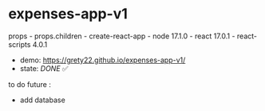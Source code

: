 # expenses-app-v1
props - props.children - create-react-app - node 17.1.0 - react 17.0.1 - react-scripts 4.0.1
* demo: https://grety22.github.io/expenses-app-v1/
* state: *DONE* ✅

to do future :
- add database
